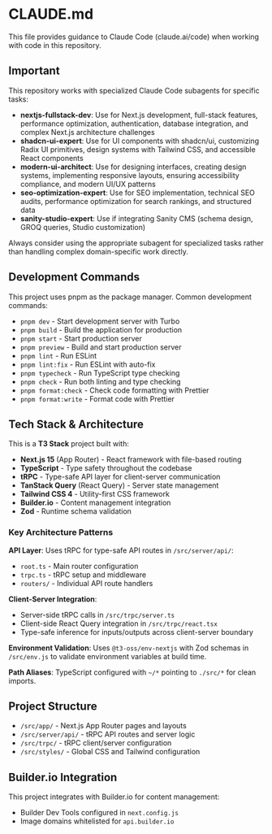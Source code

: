 # CLAUDE.md

This file provides guidance to Claude Code (claude.ai/code) when working with code in this repository.

## Important

This repository works with specialized Claude Code subagents for specific tasks:

- **nextjs-fullstack-dev**: Use for Next.js development, full-stack features, performance optimization, authentication, database integration, and complex Next.js architecture challenges
- **shadcn-ui-expert**: Use for UI components with shadcn/ui, customizing Radix UI primitives, design systems with Tailwind CSS, and accessible React components  
- **modern-ui-architect**: Use for designing interfaces, creating design systems, implementing responsive layouts, ensuring accessibility compliance, and modern UI/UX patterns
- **seo-optimization-expert**: Use for SEO implementation, technical SEO audits, performance optimization for search rankings, and structured data
- **sanity-studio-expert**: Use if integrating Sanity CMS (schema design, GROQ queries, Studio customization)

Always consider using the appropriate subagent for specialized tasks rather than handling complex domain-specific work directly.

## Development Commands

This project uses pnpm as the package manager. Common development commands:

- `pnpm dev` - Start development server with Turbo
- `pnpm build` - Build the application for production 
- `pnpm start` - Start production server
- `pnpm preview` - Build and start production server
- `pnpm lint` - Run ESLint
- `pnpm lint:fix` - Run ESLint with auto-fix
- `pnpm typecheck` - Run TypeScript type checking
- `pnpm check` - Run both linting and type checking
- `pnpm format:check` - Check code formatting with Prettier
- `pnpm format:write` - Format code with Prettier

## Tech Stack & Architecture

This is a **T3 Stack** project built with:

- **Next.js 15** (App Router) - React framework with file-based routing
- **TypeScript** - Type safety throughout the codebase
- **tRPC** - Type-safe API layer for client-server communication
- **TanStack Query** (React Query) - Server state management
- **Tailwind CSS 4** - Utility-first CSS framework
- **Builder.io** - Content management integration
- **Zod** - Runtime schema validation

### Key Architecture Patterns

**API Layer**: Uses tRPC for type-safe API routes in `/src/server/api/`:
- `root.ts` - Main router configuration
- `trpc.ts` - tRPC setup and middleware
- `routers/` - Individual API route handlers

**Client-Server Integration**: 
- Server-side tRPC calls in `/src/trpc/server.ts`
- Client-side React Query integration in `/src/trpc/react.tsx`
- Type-safe inference for inputs/outputs across client-server boundary

**Environment Validation**: Uses `@t3-oss/env-nextjs` with Zod schemas in `/src/env.js` to validate environment variables at build time.

**Path Aliases**: TypeScript configured with `~/*` pointing to `./src/*` for clean imports.

## Project Structure

- `/src/app/` - Next.js App Router pages and layouts
- `/src/server/api/` - tRPC API routes and server logic
- `/src/trpc/` - tRPC client/server configuration
- `/src/styles/` - Global CSS and Tailwind configuration

## Builder.io Integration

This project integrates with Builder.io for content management:
- Builder Dev Tools configured in `next.config.js`
- Image domains whitelisted for `api.builder.io`